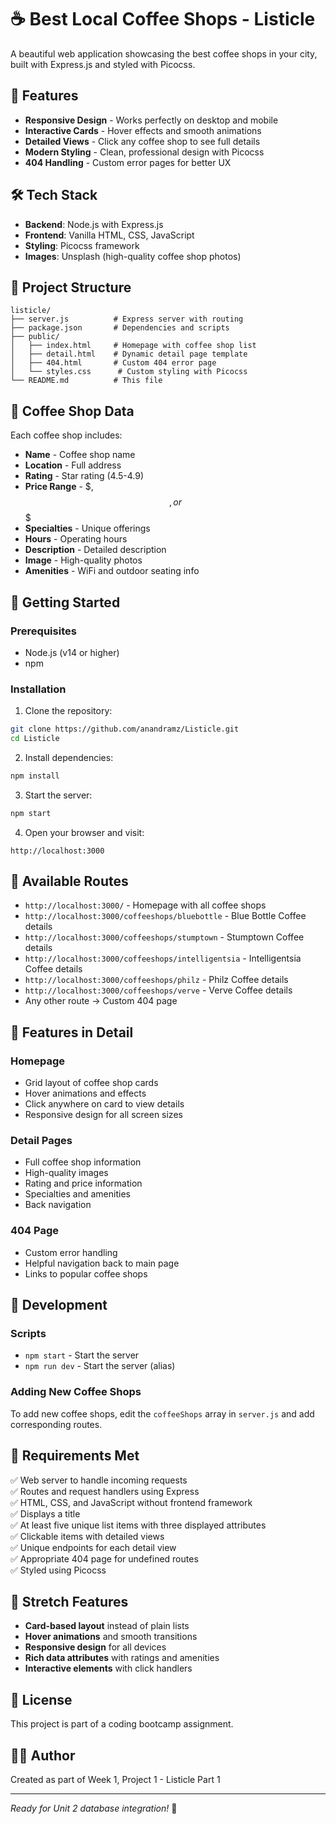 # ☕ Best Local Coffee Shops - Listicle

A beautiful web application showcasing the best coffee shops in your city, built with Express.js and styled with Picocss.

## 🚀 Features

- **Responsive Design** - Works perfectly on desktop and mobile
- **Interactive Cards** - Hover effects and smooth animations
- **Detailed Views** - Click any coffee shop to see full details
- **Modern Styling** - Clean, professional design with Picocss
- **404 Handling** - Custom error pages for better UX

## 🛠️ Tech Stack

- **Backend**: Node.js with Express.js
- **Frontend**: Vanilla HTML, CSS, JavaScript
- **Styling**: Picocss framework
- **Images**: Unsplash (high-quality coffee shop photos)

## 📁 Project Structure

```
listicle/
├── server.js          # Express server with routing
├── package.json       # Dependencies and scripts
├── public/
│   ├── index.html     # Homepage with coffee shop list
│   ├── detail.html    # Dynamic detail page template
│   ├── 404.html       # Custom 404 error page
│   └── styles.css      # Custom styling with Picocss
└── README.md          # This file
```

## 🎯 Coffee Shop Data

Each coffee shop includes:
- **Name** - Coffee shop name
- **Location** - Full address
- **Rating** - Star rating (4.5-4.9)
- **Price Range** - $, $$, or $$$
- **Specialties** - Unique offerings
- **Hours** - Operating hours
- **Description** - Detailed description
- **Image** - High-quality photos
- **Amenities** - WiFi and outdoor seating info

## 🚀 Getting Started

### Prerequisites
- Node.js (v14 or higher)
- npm

### Installation

1. Clone the repository:
```bash
git clone https://github.com/anandramz/Listicle.git
cd Listicle
```

2. Install dependencies:
```bash
npm install
```

3. Start the server:
```bash
npm start
```

4. Open your browser and visit:
```
http://localhost:3000
```

## 📱 Available Routes

- `http://localhost:3000/` - Homepage with all coffee shops
- `http://localhost:3000/coffeeshops/bluebottle` - Blue Bottle Coffee details
- `http://localhost:3000/coffeeshops/stumptown` - Stumptown Coffee details
- `http://localhost:3000/coffeeshops/intelligentsia` - Intelligentsia Coffee details
- `http://localhost:3000/coffeeshops/philz` - Philz Coffee details
- `http://localhost:3000/coffeeshops/verve` - Verve Coffee details
- Any other route → Custom 404 page

## 🎨 Features in Detail

### Homepage
- Grid layout of coffee shop cards
- Hover animations and effects
- Click anywhere on card to view details
- Responsive design for all screen sizes

### Detail Pages
- Full coffee shop information
- High-quality images
- Rating and price information
- Specialties and amenities
- Back navigation

### 404 Page
- Custom error handling
- Helpful navigation back to main page
- Links to popular coffee shops

## 🔧 Development

### Scripts
- `npm start` - Start the server
- `npm run dev` - Start the server (alias)

### Adding New Coffee Shops
To add new coffee shops, edit the `coffeeShops` array in `server.js` and add corresponding routes.

## 📝 Requirements Met

✅ Web server to handle incoming requests  
✅ Routes and request handlers using Express  
✅ HTML, CSS, and JavaScript without frontend framework  
✅ Displays a title  
✅ At least five unique list items with three displayed attributes  
✅ Clickable items with detailed views  
✅ Unique endpoints for each detail view  
✅ Appropriate 404 page for undefined routes  
✅ Styled using Picocss  

## 🎯 Stretch Features

- **Card-based layout** instead of plain lists
- **Hover animations** and smooth transitions
- **Responsive design** for all devices
- **Rich data attributes** with ratings and amenities
- **Interactive elements** with click handlers

## 📄 License

This project is part of a coding bootcamp assignment.

## 👨‍💻 Author

Created as part of Week 1, Project 1 - Listicle Part 1

---

*Ready for Unit 2 database integration!* 🚀
